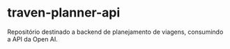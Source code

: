 # traven-planner-api
Repositório destinado a backend de planejamento de viagens, consumindo a API da Open AI.
